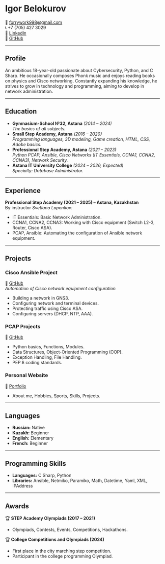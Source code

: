 # Igor Belokurov

📧 forrywork998@gmail.com  
📞 +7 (705) 427 3029  
🔗 [LinkedIn](https://www.linkedin.com/in/igor-belokurov-76f7434a1/)  
🔗 [GitHub](https://github.com/Igor988563)  

---

## Profile  
An ambitious 18-year-old passionate about Cybersecurity, Python, and C Sharp. He occasionally composes Phonk music and enjoys reading books on physics and Cisco networking. Constantly expanding his knowledge, he strives to grow in technology and programming, aiming to develop in network administration.

---

## Education  
- **Gymnasium-School №32, Astana** *(2014 – 2024)*  
  *The basics of all subjects.*  
- **Small Step Academy, Astana** *(2016 – 2020)*  
  *Programming languages, 3D modeling, Game creation, HTML, CSS, Adobe basics.*  
- **Professional Step Academy, Astana** *(2021 – 2023)*  
  *Python PCAP, Ansible, Cisco Networks (IT Essentials, CCNA1, CCNA2, CCNA3), Network Security.*  
- **Astana IT University College** *(2024 – 2026, Expected)*  
  *Specialty: Database Administrator.*  

---

## Experience  
**Professional Step Academy (2021 – 2025) – Astana, Kazakhstan**  
By instructor *Svetlana Lapenkov:*  
- IT Essentials: Basic Network Administration.  
- CCNA1, CCNA2, CCNA3: Working with Cisco equipment (Switch L2-3, Router, Cisco ASA).  
- PCAP, Ansible: Automating the configuration of Ansible network equipment.  

---

## Projects  
### **Cisco Ansible Project**  
🔗 [GitHub](https://github.com/Igor/Ansible_project/)  
*Automation of Cisco network equipment configuration*  
- Building a network in GNS3.  
- Configuring network and terminal devices.  
- Protecting traffic using Cisco ASA.  
- Configuring servers (DHCP, NTP, AAA).  

### **PCAP Projects**  
🔗 [GitHub](https://github.com/igor988563/PCAP_projects/)  
- Python basics, Functions, Modules.  
- Data Structures, Object-Oriented Programming (OOP).  
- Exception Handling, File Handling.  
- PEP 8 coding standards.  

### **Personal Website**  
🔗 [Portfolio](https://litl.ly/igor998)  
- About me, Hobbies, Sports, Skills, Projects.  

---

## Languages  
- **Russian:** Native  
- **Kazakh:** Beginner  
- **English:** Elementary  
- **French:** Beginner  

---

## Programming Skills  
- **Languages:** C Sharp, Python  
- **Libraries:** Ansible, Netmiko, Paramiko, Math, Datetime, Yaml, XML, IPAddress  

---

## Awards  
🏆 **STEP Academy Olympiads (2017 – 2021)**  
- Olympiads, Contests, Events, Competitions, Hackathons.  

🏆 **College Competitions and Olympiads (2024)**  
- First place in the city marching step competition.  
- Participant in the college programming Olympiad.  
